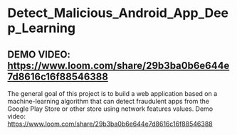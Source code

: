 # Detect_Malicious_Android_App_Deep_Learning
## DEMO VIDEO: https://www.loom.com/share/29b3ba0b6e644e7d8616c16f88546388
The general goal of this project is to build a web application based on a machine-learning algorithm that can detect fraudulent apps from the Google Play Store or other store using network features values. Demo video: https://www.loom.com/share/29b3ba0b6e644e7d8616c16f88546388
